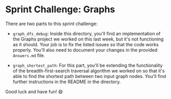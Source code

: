 # Sprint Challenge: Graphs 

There are two parts to this sprint challenge:

 * `graph_dfs_debug`: Inside this directory, you'll find an implementation of the Graphs project we worked on this last week, but it's not functioning as it should. Your job is to fix the listed issues so that the code works properly. You'll also need to document your changes in the provided `Answers.md` file. 

 * `graph_shortest_path`: For this part, you'll be extending the functionality of the breadth-first-search traversal algorithm we worked on so that it's able to find the shortest path between two input graph nodes. You'll find further instructions in the README in the directory.

Good luck and have fun! :smile: